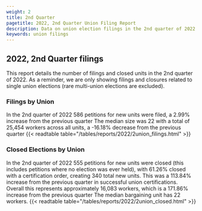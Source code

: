 ```yaml
---
weight: 2
title: 2nd Quarter
pagetitle: 2022, 2nd Quarter Union Filing Report
description: Data on union election filings in the 2nd quarter of 2022
keywords: union filings
---
```


## 2022, 2nd Quarter filings

This report details the number of filings and closed units in the 2nd quarter of 2022. As a reminder, we are only showing filings and closures related to single union elections (rare multi-union elections are excluded).

### Filings by Union
In the 2nd quarter of 2022 586 petitions for new units were filed, a 2.99% increase from the previous quarter The median size was 22 with a total of 25,454 workers across all units, a -16.18% decrease from the previous quarter
{{< readtable table="/tables/reports/2022/2union_filings.html" >}}

### Closed Elections by Union
In the 2nd quarter of 2022 555 petitions for new units were closed (this includes petitions where no election was ever held), with 61.26% closed with a certification order, creating 340 total new units. This was a 113.84% increase from the previous quarter in successful union certifications. Overall this represents approximately 16,083 workers, which is a 171.86% increase from the previous quarter The median bargaining unit has 22 workers.
{{< readtable table="/tables/reports/2022/2union_closed.html" >}}

